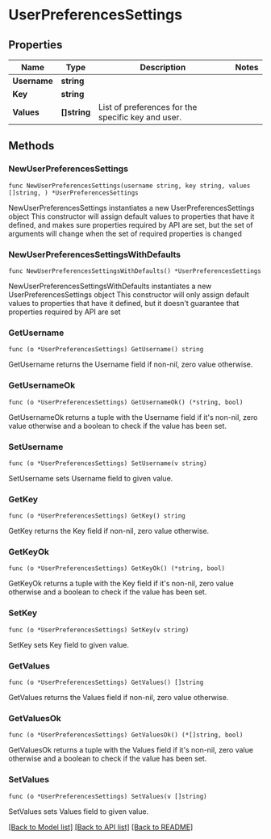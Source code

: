 # UserPreferencesSettings

## Properties

Name | Type | Description | Notes
------------ | ------------- | ------------- | -------------
**Username** | **string** |  | 
**Key** | **string** |  | 
**Values** | **[]string** | List of preferences for the specific key and user. | 

## Methods

### NewUserPreferencesSettings

`func NewUserPreferencesSettings(username string, key string, values []string, ) *UserPreferencesSettings`

NewUserPreferencesSettings instantiates a new UserPreferencesSettings object
This constructor will assign default values to properties that have it defined,
and makes sure properties required by API are set, but the set of arguments
will change when the set of required properties is changed

### NewUserPreferencesSettingsWithDefaults

`func NewUserPreferencesSettingsWithDefaults() *UserPreferencesSettings`

NewUserPreferencesSettingsWithDefaults instantiates a new UserPreferencesSettings object
This constructor will only assign default values to properties that have it defined,
but it doesn't guarantee that properties required by API are set

### GetUsername

`func (o *UserPreferencesSettings) GetUsername() string`

GetUsername returns the Username field if non-nil, zero value otherwise.

### GetUsernameOk

`func (o *UserPreferencesSettings) GetUsernameOk() (*string, bool)`

GetUsernameOk returns a tuple with the Username field if it's non-nil, zero value otherwise
and a boolean to check if the value has been set.

### SetUsername

`func (o *UserPreferencesSettings) SetUsername(v string)`

SetUsername sets Username field to given value.


### GetKey

`func (o *UserPreferencesSettings) GetKey() string`

GetKey returns the Key field if non-nil, zero value otherwise.

### GetKeyOk

`func (o *UserPreferencesSettings) GetKeyOk() (*string, bool)`

GetKeyOk returns a tuple with the Key field if it's non-nil, zero value otherwise
and a boolean to check if the value has been set.

### SetKey

`func (o *UserPreferencesSettings) SetKey(v string)`

SetKey sets Key field to given value.


### GetValues

`func (o *UserPreferencesSettings) GetValues() []string`

GetValues returns the Values field if non-nil, zero value otherwise.

### GetValuesOk

`func (o *UserPreferencesSettings) GetValuesOk() (*[]string, bool)`

GetValuesOk returns a tuple with the Values field if it's non-nil, zero value otherwise
and a boolean to check if the value has been set.

### SetValues

`func (o *UserPreferencesSettings) SetValues(v []string)`

SetValues sets Values field to given value.



[[Back to Model list]](../README.md#documentation-for-models) [[Back to API list]](../README.md#documentation-for-api-endpoints) [[Back to README]](../README.md)


